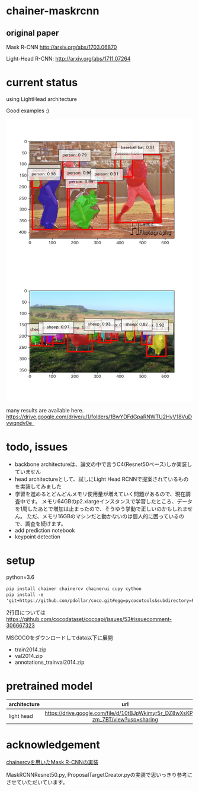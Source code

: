 # chainer-maskrcnn

## original paper
Mask R-CNN http://arxiv.org/abs/1703.06870

Light-Head R-CNN: http://arxiv.org/abs/1711.07264

# current status

using LightHead architecture

Good examples :)

![](imgs/008.jpg)
![](imgs/082.jpg)

many results are available here.
https://drive.google.com/drive/u/1/folders/1BwYDFdGpaRNWTU2HyV18VuDvwqndv0e_

# todo, issues

- backbone architectureは、論文の中で言うC4(Resnet50ベース)しか実装していません
- head architectureとして、試しにLight Head RCNNで提案されているものを実装してみました
- 学習を進めるとどんどんメモリ使用量が増えていく問題があるので、現在調査中です。
メモリ64GBのp2.xlargeインスタンスで学習したところ、データを1周したあとで増加は止まったので、そうゆう挙動で正しいのかもしれません。
ただ、メモリ16GBのマシンだと動かないのは個人的に困っているので、調査を続けます。
- add prediction notebook
- keypoint detection

# setup

python=3.6

```
pip install chainer chainercv chainerui cupy cython
pip install -e 'git+https://github.com/pdollar/coco.git#egg=pycocotools&subdirectory=PythonAPI'
```
2行目については https://github.com/cocodataset/cocoapi/issues/53#issuecomment-306667323


MSCOCOをダウンロードしてdata以下に展開
- train2014.zip
- val2014.zip
- annotations_trainval2014.zip

# pretrained model

| architecture | url |
|:-----------|:------------:|
| light head | https://drive.google.com/file/d/10tBJpWkimyr5r_DZ8wXsKPsb7-zm_7BT/view?usp=sharing |


# acknowledgement

[chainercvを用いたMask R-CNNの実装](https://engineer.dena.jp/2017/12/chainercvmask-r-cnn.html)

MaskRCNNResnet50.py, ProposalTargetCreator.pyの実装で思いっきり参考にさせていただいています。
